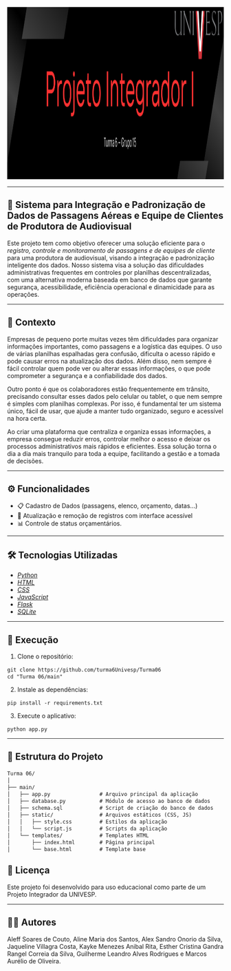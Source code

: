 <img src="assets/cover.png" alt ="cover" height ="400" width="800"> 

---

## 🎥 Sistema para Integração e Padronização de Dados de Passagens Aéreas e Equipe de Clientes de Produtora de Audiovisual

Este projeto tem como objetivo oferecer uma solução eficiente para o *registro, controle e monitoramento de passagens e de equipes de cliente* para uma produtora de audiovisual, visando a  integração e padronização inteligente dos dados. Nosso sistema visa a solução das dificuldades administrativas frequentes em controles por planilhas descentralizadas, com uma alternativa moderna baseada em banco de dados que garante segurança, acessibilidade, eficiência operacional e dinamicidade para as operações.

---

## 📌 Contexto

Empresas de pequeno porte muitas vezes têm dificuldades para organizar informações importantes, como passagens e a logística das equipes. O uso de várias planilhas espalhadas gera confusão, dificulta o acesso rápido e pode causar erros na atualização dos dados. Além disso, nem sempre é fácil controlar quem pode ver ou alterar essas informações, o que pode comprometer a segurança e a confiabilidade dos dados.

Outro ponto é que os colaboradores estão frequentemente em trânsito, precisando consultar esses dados pelo celular ou tablet, o que nem sempre é simples com planilhas complexas. Por isso, é fundamental ter um sistema único, fácil de usar, que ajude a manter tudo organizado, seguro e acessível na hora certa.

Ao criar uma plataforma que centraliza e organiza essas informações, a empresa consegue reduzir erros, controlar melhor o acesso e deixar os processos administrativos mais rápidos e eficientes. Essa solução torna o dia a dia mais tranquilo para toda a equipe, facilitando a gestão e a tomada de decisões.

---

## ⚙️ Funcionalidades

- 📋 Cadastro de Dados (passagens, elenco, orçamento, datas...)
- 🔄 Atualização e remoção de registros com interface acessível
- 📊 Controle de status orçamentários.

---

## 🛠️ Tecnologias Utilizadas

- [*Python*](https://www.python.org/)
- [*HTML*](https://html5.org/)
- [*CSS*](https://www.w3.org/Style/CSS/Overview.en.html)
- [*JavaScript*](https://tc39.es/)
- [*Flask*](https://flask.palletsprojects.com/en/stable/)
- [*SQLite*](https://www.sqlite.org/index.html)

---

## 🚀 Execução

1. Clone o repositório:

```
git clone https://github.com/turma6Univesp/Turma06
cd "Turma 06/main"
```

2. Instale as dependências:

```
pip install -r requirements.txt
```

3. Execute o aplicativo:

```
python app.py
```

---


## 📂 Estrutura do Projeto

```
Turma 06/
│
├── main/
│   ├── app.py                # Arquivo principal da aplicação 
│   ├── database.py           # Módulo de acesso ao banco de dados
│   ├── schema.sql            # Script de criação do banco de dados
│   ├── static/               # Arquivos estáticos (CSS, JS)
│   │   ├── style.css         # Estilos da aplicação
│   │   └── script.js         # Scripts da aplicação
│   └── templates/            # Templates HTML
│       ├── index.html        # Página principal
│       └── base.html         # Template base
```

## 📝 Licença

Este projeto foi desenvolvido para uso educacional como parte de um Projeto Integrador da UNIVESP. 

---

## 👨‍💻 Autores

Aleff Soares de Couto, Aline Maria dos Santos, Alex Sandro Onorio da Silva, Jaqueline Villagra Costa, Kayke Menezes Anibal Rita, Esther Cristina Gandra Rangel Correia da Silva, Guilherme Leandro Alves Rodrigues e Marcos Aurélio de Oliveira.
